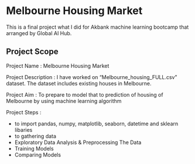 # Melbourne Housing Market


This is a final project what I did for Akbank machine learning bootcamp that arranged by Global AI Hub.


## Project Scope

Project Name : Melbourne Housing Market

Project Description : I have worked on “Melbourne_housing_FULL.csv” dataset. The dataset includes existing houses in Melbourne.

Project Aim : To prepare to model that to prediction of housing of Melbourne by using machine learning algorithm

Project Steps : 

   * to import pandas, numpy, matplotlib, seaborn, datetime and sklearn libaries
   * to gathering data
   * Exploratory Data Analysis & Preprocessing The Data
   * Training Models
   * Comparing Models

